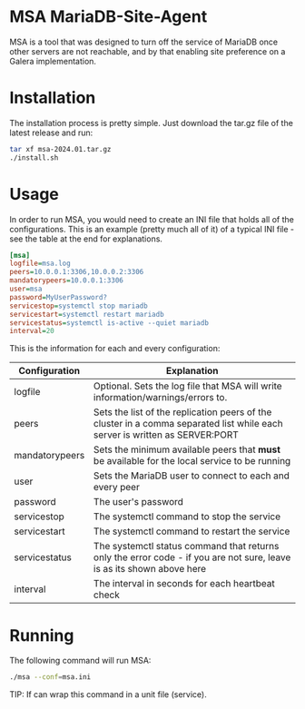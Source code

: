 # MSA MariaDB-Site-Agent
MSA is a tool that was designed to turn off the service of MariaDB once other servers are not reachable, and by that enabling site preference on a Galera implementation.

# Installation
The installation process is pretty simple. Just download the tar.gz file of the latest release and run:

```bash
tar xf msa-2024.01.tar.gz
./install.sh
```

# Usage
In order to run MSA, you would need to create an INI file that holds all of the configurations. This is an example (pretty much all of it) of a typical INI file - see the table at the end for explanations.

```ini
[msa]
logfile=msa.log
peers=10.0.0.1:3306,10.0.0.2:3306
mandatorypeers=10.0.0.1:3306
user=msa
password=MyUserPassword?
servicestop=systemctl stop mariadb
servicestart=systemctl restart mariadb
servicestatus=systemctl is-active --quiet mariadb
interval=20
```

This is the information for each and every configuration:

| Configuration | Explanation |
| - | - |
| logfile | Optional. Sets the log file that MSA will write information/warnings/errors to. |
| peers | Sets the list of the replication peers of the cluster in a comma separated list while each server is written as SERVER:PORT |
| mandatorypeers | Sets the minimum available peers that **must** be available for the local service to be running |
| user | Sets the MariaDB user to connect to each and every peer |
| password | The user's password |
| servicestop | The systemctl command to stop the service |
| servicestart | The systemctl command to restart the service |
| servicestatus | The systemctl status command that returns only the error code - if you are not sure, leave is as its shown above here |
| interval | The interval in seconds for each heartbeat check |

# Running
The following command will run MSA:

```bash
./msa --conf=msa.ini
```

TIP: If can wrap this command in a unit file (service).
